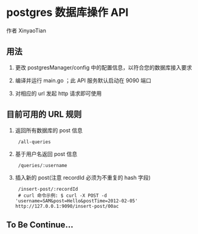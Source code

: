# postgres 数据库操作 API
作者 XinyaoTian

## 用法

1. 更改 postgresManager/config 中的配置信息，以符合您的数据库接入要求
    
2. 编译并运行 main.go ；此 API 服务默认启动在 9090 端口

3. 对相应的 url 发起 http 请求即可使用

## 目前可用的 URL 规则

1. 返回所有数据库的 post 信息

        /all-queries
    
2. 基于用户名返回 post 信息

        /queries/:username
        
3. 插入新的 post(注意 recordId 必须为不重复的 hash 字段)
        
        /insert-post/:recordId
        # curl 命令示例: $ curl -X POST -d 'username=SAM&post=Hello&postTime=2012-02-05' http://127.0.0.1:9090/insert-post/00ac

## To Be Continue...


